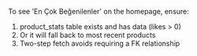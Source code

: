 To see 'En Çok Beğenilenler' on the homepage, ensure:
1) product_stats table exists and has data (likes > 0)
2) Or it will fall back to most recent products
3) Two-step fetch avoids requiring a FK relationship
